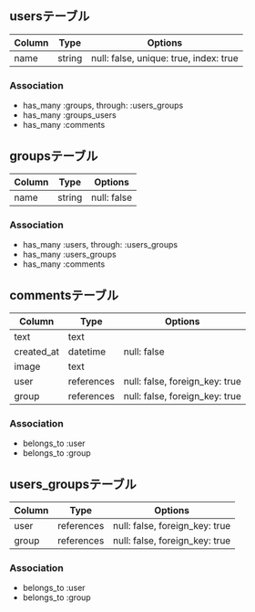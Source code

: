 ## usersテーブル

|Column|Type|Options|
|------|----|-------|
|name|string|null: false, unique: true, index: true|

### Association
- has_many :groups, through: :users_groups
- has_many :groups_users
- has_many :comments

## groupsテーブル

|Column|Type|Options|
|------|----|-------|
|name|string|null: false |

### Association
- has_many :users, through: :users_groups
- has_many :users_groups
- has_many :comments

## commentsテーブル

|Column|Type|Options|
|------|----|-------|
|text|text||
|created_at|datetime|null: false|
|image|text||
|user|references|null: false, foreign_key: true|
|group|references|null: false, foreign_key: true|

### Association
- belongs_to :user
- belongs_to :group

## users_groupsテーブル

|Column|Type|Options|
|------|----|-------|
|user|references|null: false, foreign_key: true|
|group|references|null: false, foreign_key: true|

### Association
- belongs_to :user
- belongs_to :group

